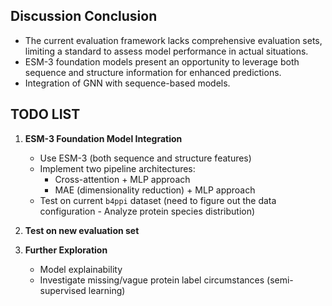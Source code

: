 ## Discussion Conclusion

- The current evaluation framework lacks comprehensive evaluation sets, limiting a standard to assess model performance in actual situations.
- ESM-3 foundation models present an opportunity to leverage both sequence and structure information for enhanced predictions.
- Integration of GNN with sequence-based models.

## TODO LIST

1. **ESM-3 Foundation Model Integration**
    - Use ESM-3 (both sequence and structure features)
    - Implement two pipeline architectures:
        - Cross-attention + MLP approach
        - MAE (dimensionality reduction) + MLP approach
    - Test on current `b4ppi` dataset (need to figure out the data configuration - Analyze protein species distribution)

2. **Test on new evaluation set**

3. **Further Exploration**
    - Model explainability
    - Investigate missing/vague protein label circumstances (semi-supervised learning)


